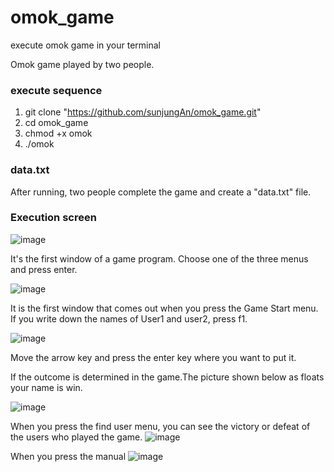 # omok_game
execute omok game in your terminal

Omok game played by two people.

### execute sequence

1. git clone "https://github.com/sunjungAn/omok_game.git"
2. cd omok_game
3. chmod +x omok
4. ./omok


### data.txt
After running, two people complete the game and create a "data.txt" file.

### Execution screen
![image](https://user-images.githubusercontent.com/55094745/142626668-01ae9a9d-71e0-442f-8f1a-ca299b54935c.png)

It's the first window of a game program. Choose one of the three menus and press enter.

![image](https://user-images.githubusercontent.com/55094745/142626807-19f15ab6-761a-4b9f-a6b9-c73eeac81d97.png)

It is the first window that comes out when you press the Game Start menu. If you write down the names of User1 and user2, press f1.


![image](https://user-images.githubusercontent.com/55094745/142626938-a0852aa9-d1b6-411b-8ea0-073fc648802b.png)

Move the arrow key and press the enter key where you want to put it.

If the outcome is determined in the game.The picture shown below as floats your name is win.

![image](https://user-images.githubusercontent.com/55094745/142627190-559cb18b-16c0-42f2-9055-abcc858fcbe9.png)

When you press the find user menu, you can see the victory or defeat of the users who played the game.
![image](https://user-images.githubusercontent.com/55094745/142627393-9ccb2086-1090-4e62-9280-d3358e1f7adb.png)

When you press the manual
![image](https://user-images.githubusercontent.com/55094745/142627513-dc17bf99-88dc-4e91-b6a7-ae833db26ca9.png)


